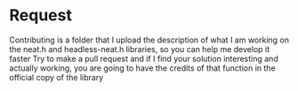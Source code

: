 # Request

Contributing is a folder that I upload the description of what I am working on the neat.h and headless-neat.h libraries, so you can help me develop it faster
Try to make a pull request and if I find your solution interesting and actually working, you are going to have the credits of that function in the official copy of the library
